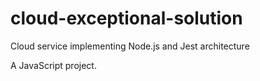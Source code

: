 # cloud-exceptional-solution

Cloud service implementing Node.js and Jest architecture

A JavaScript project.